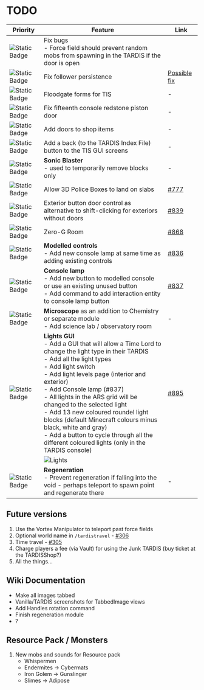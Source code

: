 # TODO

| Priority | Feature | Link |
| -------- | ------- | ---- |
| ![Static Badge](https://img.shields.io/badge/WIP-f90?style=flat-square) | Fix bugs<br>- Force field should prevent random mobs from spawning in the TARDIS if the door is open |
| ![Static Badge](https://img.shields.io/badge/1-f00?style=flat-square) | Fix follower persistence | [Possible fix](https://github.com/EricLangezaal/PetDragon/blob/master/core/src/main/java/com/ericdebouwer/petdragon/listeners/EntitiesLoadListener.java) |
| ![Static Badge](https://img.shields.io/badge/3-06f?style=flat-square) | Floodgate forms for TIS | - |
| ![Static Badge](https://img.shields.io/badge/3-06f?style=flat-square) | Fix fifteenth console redstone piston door | - |
| ![Static Badge](https://img.shields.io/badge/3-06f?style=flat-square) | Add doors to shop items | - |
| ![Static Badge](https://img.shields.io/badge/3-06f?style=flat-square) | Add a back (to the TARDIS Index File) button to the TIS GUI screens | - |
| ![Static Badge](https://img.shields.io/badge/3-06f?style=flat-square) | **Sonic Blaster**<br>- used to temporarily remove blocks only | - |
| ![Static Badge](https://img.shields.io/badge/2-390?style=flat-square) | Allow 3D Police Boxes to land on slabs | [#777](https://github.com/eccentricdevotion/TARDIS/issues/777) |
| ![Static Badge](https://img.shields.io/badge/2-390?style=flat-square) | Exterior button door control as alternative to shift-clicking for exteriors without doors | [#839](https://github.com/eccentricdevotion/TARDIS/issues/839) |
| ![Static Badge](https://img.shields.io/badge/2-390?style=flat-square) | Zero-G Room | [#868](https://github.com/eccentricdevotion/TARDIS/issues/868) |
| ![Static Badge](https://img.shields.io/badge/1-f00?style=flat-square) | **Modelled controls**<br>- Add new console lamp at same time as adding existing controls | [#836](https://github.com/eccentricdevotion/TARDIS/issues/836) |
| ![Static Badge](https://img.shields.io/badge/1-f00?style=flat-square) | **Console lamp**<br>- Add new button to modelled console or use an existing unused button<br>- Add command to add interaction entity to console lamp button | [#837](https://github.com/eccentricdevotion/TARDIS/issues/837) |
| ![Static Badge](https://img.shields.io/badge/1-f00?style=flat-square) | **Microscope** as an addition to Chemistry or separate module<br>- Add science lab / observatory room | - |
| ![Static Badge](https://img.shields.io/badge/1-f00?style=flat-square) | **Lights GUI**<br>- Add a GUI that will allow a Time Lord to change the light type in their TARDIS<br>- Add all the light types<br>- Add light switch<br> - Add light levels page (interior and exterior)<br>- Add Console lamp (#837)<br>- All lights in the ARS grid will be changed to the selected light<br>- Add 13 new coloured roundel light blocks (default Minecraft colours minus black, white and gray)<br>- Add a button to cycle through all the different coloured lights (only in the TARDIS console) | [#895](https://github.com/eccentricdevotion/TARDIS/issues/895) |
|  | ![Lights](https://64.media.tumblr.com/7261786c2aa2d97516d35c93a2b2f8c7/363b21c8e076cf99-34/s540x810/b8cfe43428be88cd2f76be3d1e30893455d5090e.gifv) |  |
| ![Static Badge](https://img.shields.io/badge/1-f00?style=flat-square) | **Regeneration**<br>- Prevent regeneration if falling into the void - perhaps teleport to spawn point and regenerate there | - |

## Future versions

1. Use the Vortex Manipulator to teleport past force fields
2. Optional world name in `/tardistravel` - [#306](https://github.com/eccentricdevotion/TARDIS/issues/306)
3. Time travel - [#305](https://github.com/eccentricdevotion/TARDIS/issues/305)
4. Charge players a fee (via Vault) for using the Junk TARDIS (buy ticket at the TARDISShop?)
5. All the things...

## Wiki Documentation

* Make all images tabbed
* Vanilla/TARDIS screenshots for TabbedImage views
* Add Handles rotation command
* Finish regeneration module
* ?

## Resource Pack / Monsters

1. New mobs and sounds for Resource pack
   * Whispermen
   * Endermites -> Cybermats
   * Iron Golem -> Gunslinger
   * Slimes -> Adipose
